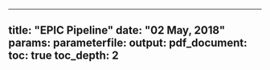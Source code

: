 
---
title: "EPIC Pipeline"
date: "02 May, 2018"
params:
  parameterfile:
output:
  pdf_document:
    toc: true
    toc_depth: 2
---












